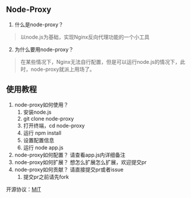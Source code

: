 ## Node-Proxy

1. 什么是node-proxy？
> 以node.js为基础，实现Nginx反向代理功能的一个小工具
2. 为什么要用node-proxy？
> 在某些情况下，Nginx无法自行配置，但是可以运行node.js的情况下，此时，node-proxy就派上用场了。


## 使用教程
1. node-proxy如何使用？
   1. 安装node.js
   2. git clone node-proxy
   3. 打开终端，cd node-proxy
   4. 运行 npm install
   5. 设置配置信息
   6. 运行 node app.js
2. node-proxy如何配置？
   请查看app.js内详细备注
3. node-proxy如何扩展？
   想怎么扩展怎么扩展，欢迎提交pr
4. node-proxy如何贡献？
   请直接提交pr或者issue
   1. 提交pr之前请先fork

开源协议：[MIT](http://opensource.org/licenses/MIT)